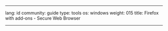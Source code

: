 

---

lang: id
community: guide
type: tools
os: windows
weight: 015
title: Firefox with add-ons - Secure Web Browser

---

<stub>

